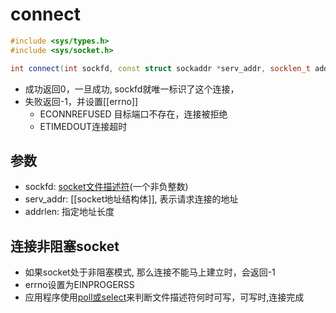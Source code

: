 # connect

```c++
#include <sys/types.h>
#include <sys/socket.h>

int connect(int sockfd, const struct sockaddr *serv_addr, socklen_t addrlen);
```

- 成功返回0，一旦成功, sockfd就唯一标识了这个连接，
- 失败返回-1，并设置[[errno]]
  -  ECONNREFUSED 目标端口不存在，连接被拒绝
  - ETIMEDOUT连接超时

## 参数

- sockfd: [socket文件描述符](linux-socket-api-socket()函数.md)(一个非负整数)
- serv_addr: [[socket地址结构体]], 表示请求连接的地址
- addrlen: 指定地址长度

## 连接非阻塞socket

- 如果socket处于非阻塞模式, 那么连接不能马上建立时，会返回-1 
- errno设置为EINPROGERSS
- 应用程序使用[poll或select](io多路转接.md)来判断文件描述符何时可写，可写时,连接完成